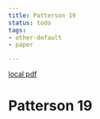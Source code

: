 ```yaml
---
title: Patterson 19
status: todo
tags:
- other-default
- paper

---
```


[local pdf](../../../pdfs/patterson-19.pdf)

# Patterson 19
